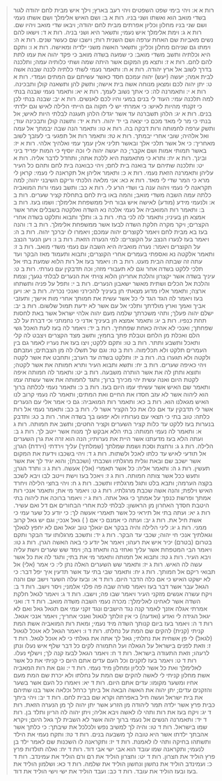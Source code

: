 > רות א א: ויהי בימי שפט השפטים ויהי רעב בארץ; וילך איש מבית לחם יהודה לגור בשדי מואב הוא ואשתו ושני בניו.
> רות א ב: ושם האיש אלימלך ושם אשתו נעמי ושם שני בניו מחלון וכליון אפרתים מבית לחם יהודה; ויבאו שדי מואב ויהיו שם.
> רות א ג: וימת אלימלך איש נעמי; ותשאר היא ושני בניה.
> רות א ד: וישאו להם נשים מאביות שם האחת ערפה ושם השנית רות; וישבו שם כעשר שנים.
> רות א ה: וימתו גם שניהם מחלון וכליון; ותשאר האשה משני ילדיה ומאישה.
> רות א ו: ותקם היא וכלתיה ותשב משדי מואב:  כי שמעה בשדה מואב כי פקד יהוה את עמו לתת להם לחם.
> רות א ז: ותצא מן המקום אשר היתה שמה ושתי כלותיה עמה; ותלכנה בדרך לשוב אל ארץ יהודה.
> רות א ח: ותאמר נעמי לשתי כלתיה לכנה שבנה אשה לבית אמה; יעשה (יעש) יהוה עמכם חסד כאשר עשיתם עם המתים ועמדי.
> רות א ט: יתן יהוה לכם ומצאן מנוחה אשה בית אישה; ותשק להן ותשאנה קולן ותבכינה.
> רות א י: ותאמרנה לה:  כי אתך נשוב לעמך.
> רות א יא: ותאמר נעמי שבנה בנתי למה תלכנה עמי:  העוד לי בנים במעי והיו לכם לאנשים.
> רות א יב: שבנה בנתי לכן כי זקנתי מהיות לאיש:  כי אמרתי יש לי תקוה גם הייתי הלילה לאיש וגם ילדתי בנים.
> רות א יג: הלהן תשברנה עד אשר יגדלו הלהן תעגנה לבלתי היות לאיש; אל בנתי כי מר לי מאד מכם כי יצאה בי יד יהוה.
> רות א יד: ותשנה קולן ותבכינה עוד; ותשק ערפה לחמותה ורות דבקה בה.
> רות א טו: ותאמר הנה שבה יבמתך אל עמה ואל אלהיה; שובי אחרי יבמתך.
> רות א טז: ותאמר רות אל תפגעי בי לעזבך לשוב מאחריך:  כי אל אשר תלכי אלך ובאשר תליני אלין עמך עמי ואלהיך אלהי.
> רות א יז: באשר תמותי אמות ושם אקבר; כה יעשה יהוה לי וכה יוסיף כי המות יפריד ביני ובינך.
> רות א יח: ותרא כי מתאמצת היא ללכת אתה; ותחדל לדבר אליה.
> רות א יט: ותלכנה שתיהם עד בואנה בית לחם; ויהי כבואנה בית לחם ותהם כל העיר עליהן ותאמרנה הזאת נעמי.
> רות א כ: ותאמר אליהן אל תקראנה לי נעמי:  קראן לי מרא כי המר שדי לי מאד.
> רות א כא: אני מלאה הלכתי וריקם השיבני יהוה; למה תקראנה לי נעמי ויהוה ענה בי ושדי הרע לי.
> רות א כב: ותשב נעמי ורות המואביה כלתה עמה השבה משדי מואב; והמה באו בית לחם בתחלת קציר שערים.
> רות ב א: ולנעמי מידע (מודע) לאישה איש גבור חיל ממשפחת אלימלך:  ושמו בעז.
> רות ב ב: ותאמר רות המואביה אל נעמי אלכה נא השדה ואלקטה בשבלים אחר אשר אמצא חן בעיניו; ותאמר לה לכי בתי.
> רות ב ג: ותלך ותבוא ותלקט בשדה אחרי הקצרים; ויקר מקרה חלקת השדה לבעז אשר ממשפחת אלימלך.
> רות ב ד: והנה בעז בא מבית לחם ויאמר לקוצרים יהוה עמכם; ויאמרו לו יברכך יהוה.
> רות ב ה: ויאמר בעז לנערו הנצב על הקוצרים:  למי הנערה הזאת.
> רות ב ו: ויען הנער הנצב על הקוצרים ויאמר:  נערה מואביה היא השבה עם נעמי משדי מואב.
> רות ב ז: ותאמר אלקטה נא ואספתי בעמרים אחרי הקוצרים; ותבוא ותעמוד מאז הבקר ועד עתה זה שבתה הבית מעט.
> רות ב ח: ויאמר בעז אל רות הלוא שמעת בתי אל תלכי ללקט בשדה אחר וגם לא תעבורי מזה; וכה תדבקין עם נערתי.
> רות ב ט: עיניך בשדה אשר יקצרון והלכת אחריהן הלוא צויתי את הנערים לבלתי נגעך; וצמת והלכת אל הכלים ושתית מאשר ישאבון הנערים.
> רות ב י: ותפל על פניה ותשתחו ארצה; ותאמר אליו מדוע מצאתי חן בעיניך להכירני ואנכי נכריה.
> רות ב יא: ויען בעז ויאמר לה הגד הגד לי כל אשר עשית את חמותך אחרי מות אישך; ותעזבי אביך ואמך וארץ מולדתך ותלכי אל עם אשר לא ידעת תמול שלשום.
> רות ב יב: ישלם יהוה פעלך; ותהי משכרתך שלמה מעם יהוה אלהי ישראל אשר באת לחסות תחת כנפיו.
> רות ב יג: ותאמר אמצא חן בעיניך אדני כי נחמתני וכי דברת על לב שפחתך; ואנכי לא אהיה כאחת שפחתיך.
> רות ב יד: ויאמר לה בעז לעת האכל גשי הלם ואכלת מן הלחם וטבלת פתך בחמץ; ותשב מצד הקצרים ויצבט לה קלי ותאכל ותשבע ותתר.
> רות ב טו: ותקם ללקט; ויצו בעז את נעריו לאמר גם בין העמרים תלקט ולא תכלימוה.
> רות ב טז: וגם של תשלו לה מן הצבתים; ועזבתם ולקטה ולא תגערו בה.
> רות ב יז: ותלקט בשדה עד הערב; ותחבט את אשר לקטה ויהי כאיפה שערים.
> רות ב יח: ותשא ותבוא העיר ותרא חמותה את אשר לקטה; ותוצא ותתן לה את אשר הותרה משבעה.
> רות ב יט: ותאמר לה חמותה איפה לקטת היום ואנה עשית יהי מכירך ברוך; ותגד לחמותה את אשר עשתה עמו ותאמר שם האיש אשר עשיתי עמו היום בעז.
> רות ב כ: ותאמר נעמי לכלתה ברוך הוא ליהוה אשר לא עזב חסדו את החיים ואת המתים; ותאמר לה נעמי קרוב לנו האיש מגאלנו הוא.
> רות ב כא: ותאמר רות המואביה:  גם כי אמר אלי עם הנערים אשר לי תדבקין עד אם כלו את כל הקציר אשר לי.
> רות ב כב: ותאמר נעמי אל רות כלתה:  טוב בתי כי תצאי עם נערותיו ולא יפגעו בך בשדה אחר.
> רות ב כג: ותדבק בנערות בעז ללקט עד כלות קציר השערים וקציר החטים; ותשב את חמותה.
> רות ג א: ותאמר לה נעמי חמותה:  בתי הלא אבקש לך מנוח אשר ייטב לך.
> רות ג ב: ועתה הלא בעז מדעתנו אשר היית את נערותיו; הנה הוא זרה את גרן השערים הלילה.
> רות ג ג: ורחצת וסכת ושמת שמלתך (שמלתיך) עליך וירדתי (וירדת) הגרן; אל תודעי לאיש עד כלתו לאכל ולשתות.
> רות ג ד: ויהי בשכבו וידעת את המקום אשר ישכב שם ובאת וגלית מרגלתיו ושכבתי (ושכבת); והוא יגיד לך את אשר תעשין.
> רות ג ה: ותאמר אליה:  כל אשר תאמרי     (אלי) אעשה.
> רות ג ו: ותרד הגרן; ותעש ככל אשר צותה חמותה.
> רות ג ז: ויאכל בעז וישת וייטב לבו ויבא לשכב בקצה הערמה; ותבא בלט ותגל מרגלתיו ותשכב.
> רות ג ח: ויהי בחצי הלילה ויחרד האיש וילפת; והנה אשה שכבת מרגלתיו.
> רות ג ט: ויאמר מי את; ותאמר אנכי רות אמתך ופרשת כנפך על אמתך כי גאל אתה.
> רות ג י: ויאמר ברוכה את ליהוה בתי היטבת חסדך האחרון מן הראשון:  לבלתי לכת אחרי הבחורים אם דל ואם עשיר.
> רות ג יא: ועתה בתי אל תיראי כל אשר תאמרי אעשה לך:  כי יודע כל שער עמי כי אשת חיל את.
> רות ג יב: ועתה כי אמנם כי אם (  ) גאל אנכי; וגם יש גאל קרוב ממני.
> רות ג יג: ליני הלילה והיה בבקר אם יגאלך טוב יגאל ואם לא יחפץ לגאלך וגאלתיך אנכי חי יהוה; שכבי עד הבקר.
> רות ג יד: ותשכב מרגלותו עד הבקר ותקם בטרום (בטרם) יכיר איש את רעהו; ויאמר אל יודע כי באה האשה הגרן.
> רות ג טו: ויאמר הבי המטפחת אשר עליך ואחזי בה ותאחז בה; וימד שש שערים וישת עליה ויבא העיר.
> רות ג טז: ותבוא אל חמותה ותאמר מי את בתי; ותגד לה את כל אשר עשה לה האיש.
> רות ג יז: ותאמר שש השערים האלה נתן לי:  כי אמר     (אלי) אל תבואי ריקם אל חמותך.
> רות ג יח: ותאמר שבי בתי עד אשר תדעין איך יפל דבר:  כי לא ישקט האיש כי אם כלה הדבר היום.
> רות ד א: ובעז עלה השער וישב שם והנה הגאל עבר אשר דבר בעז ויאמר סורה שבה פה פלני אלמני; ויסר וישב.
> רות ד ב: ויקח עשרה אנשים מזקני העיר ויאמר שבו פה; וישבו.
> רות ד ג: ויאמר לגאל חלקת השדה אשר לאחינו לאלימלך:  מכרה נעמי השבה משדה מואב.
> רות ד ד: ואני אמרתי אגלה אזנך לאמר קנה נגד הישבים ונגד זקני עמי אם תגאל גאל ואם לא יגאל הגידה לי ואדע (ואדעה) כי אין זולתך לגאול ואנכי אחריך; ויאמר אנכי אגאל.
> רות ד ה: ויאמר בעז ביום קנותך השדה מיד נעמי; ומאת רות המואביה אשת המת קניתי (קנית) להקים שם המת על נחלתו.
> רות ד ו: ויאמר הגאל לא אוכל לגאול (לגאל) לי פן אשחית את נחלתי; גאל לך אתה את גאלתי כי לא אוכל לגאל.
> רות ד ז: וזאת לפנים בישראל על הגאלה ועל התמורה לקים כל דבר שלף איש נעלו ונתן לרעהו; וזאת התעודה בישראל.
> רות ד ח: ויאמר הגאל לבעז קנה לך; וישלף נעלו.
> רות ד ט: ויאמר בעז לזקנים וכל העם עדים אתם היום כי קניתי את כל אשר לאלימלך ואת כל אשר לכליון ומחלון מיד נעמי.
> רות ד י: וגם את רות המאביה אשת מחלון קניתי לי לאשה להקים שם המת על נחלתו ולא יכרת שם המת מעם אחיו ומשער מקומו:  עדים אתם היום.
> רות ד יא: ויאמרו כל העם אשר בשער והזקנים עדים; יתן יהוה את האשה הבאה אל ביתך כרחל וכלאה אשר בנו שתיהם את בית ישראל ועשה חיל באפרתה וקרא שם בבית לחם.
> רות ד יב: ויהי ביתך כבית פרץ אשר ילדה תמר ליהודה מן הזרע אשר יתן יהוה לך מן הנערה הזאת.
> רות ד יג: ויקח בעז את רות ותהי לו לאשה ויבא אליה; ויתן יהוה לה הריון ותלד בן.
> רות ד יד: ותאמרנה הנשים אל נעמי ברוך יהוה אשר לא השבית לך גאל היום; ויקרא שמו בישראל.
> רות ד טו: והיה לך למשיב נפש ולכלכל את שיבתך:  כי כלתך אשר אהבתך ילדתו אשר היא טובה לך משבעה בנים.
> רות ד טז: ותקח נעמי את הילד ותשתהו בחיקה ותהי לו לאמנת.
> רות ד יז: ותקראנה לו השכנות שם לאמר ילד בן לנעמי; ותקראנה שמו עובד הוא אבי ישי אבי דוד.
> רות ד יח: ואלה תולדות פרץ פרץ הוליד את חצרון.
> רות ד יט: וחצרון הוליד את רם ורם הוליד את עמינדב.
> רות ד כ: ועמינדב הוליד את נחשון ונחשון הוליד את שלמה.
> רות ד כא: ושלמון הוליד את בעז ובעז הוליד את עובד.
> רות ד כב: ועבד הוליד את ישי וישי הוליד את דוד.

